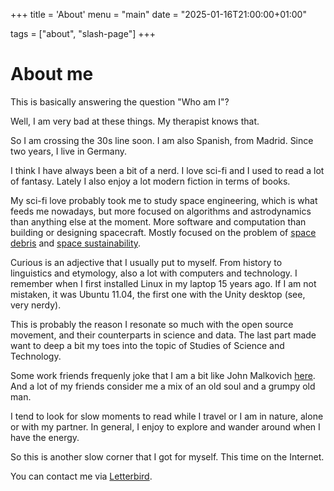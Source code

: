+++
title = 'About'
menu = "main"
date = "2025-01-16T21:00:00+01:00"

tags = ["about", "slash-page"]
+++

# About me

This is basically answering the question "Who am I"?

Well, I am very bad at these things. My therapist knows that.

So I am crossing the 30s line soon. I am also Spanish, from Madrid. Since two years, I live in Germany.

I think I have always been a bit of a nerd. I love sci-fi and I used to read a lot of fantasy.
Lately I also enjoy a lot modern fiction in terms of books.

My sci-fi love probably took me to study space engineering, which is what feeds me nowadays, but more focused on algorithms and astrodynamics than anything else at the moment. More software and computation than building or designing spacecraft. Mostly focused on the problem of [space debris](https://en.wikipedia.org/wiki/Space_debris) and [space sustainability](https://en.wikipedia.org/wiki/Space_sustainability).

Curious is an adjective that I usually put to myself. From history to linguistics and etymology, also a lot with computers and technology.
I remember when I first installed Linux in my laptop 15 years ago. If I am not mistaken, it was Ubuntu 11.04, the first one with the Unity desktop (see, very nerdy).

This is probably the reason I resonate so much with the open source movement, and their counterparts in science and data.
The last part made want to deep a bit my toes into the topic of Studies of Science and Technology.

Some work friends frequenly joke that I am a bit like John Malkovich [here](https://www.youtube.com/watch?v=xDLvUqhwHZc). And a lot of my friends consider me a mix of an old soul and a grumpy old man.

I tend to look for slow moments to read while I travel or I am in nature, alone or with my partner. In general, I enjoy to explore and wander around when I have the energy.

So this is another slow corner that I got for myself. This time on the Internet.

You can contact me via [Letterbird](https://letterbird.co/zurdala).